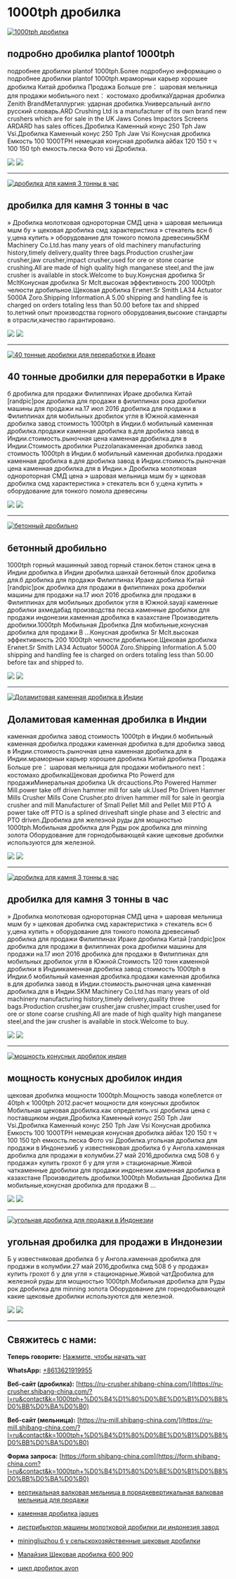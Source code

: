 # 1000tph дробилка

<a href="https://swt.shibang-china.com/?l=ru&img&k=1000tph+%D0%B4%D1%80%D0%BE%D0%B1%D0%B8%D0%BB%D0%BA%D0%B0" target="_blank">![1000tph дробилка](http://static.shibang-china.com/all-800x300/974.jpg)</a>

## подробно дробилка plantof 1000tph
подробнее дробилки plantof 1000tph.Более подробную информацию о подробнее дробилки plantof 1000tph.мраморныи карьер хорошее дробилка Китай дробилка Продажа Больше pre： шаровая мельница для продажи мобильного next： костомахо дробилкаУдарная дробилка Zenith BrandМеталлургия: ударная дробилка.Универсальный англо русский словарь.ARD Crushing Ltd is a manufacturer of its own brand new crushers which are for sale in the UK Jaws Cones Impactors Screens ARDARD has sales offices.Дробилка Каменный конус 250 Tph Jaw Vsi.Дробилка Каменный конус 250 Tph Jaw Vsi Конусная дробилка Емкость 100 1000TPH немецкая конусная дробилка айбах 120 150 т ч 100 150 tph емкость.песка Фото vsi Дробилка.


<a href="https://whatsapp.shibangsoft.com/WhatsApp.php" target="_blank" title="WhatsApp">![](http://static.shibang-china.com/icon/whatsapp.png)</a> <a href="https://swt.shibang-china.com/?l=ru&icon&k=1000tph+%D0%B4%D1%80%D0%BE%D0%B1%D0%B8%D0%BB%D0%BA%D0%B0" target="_blank">![](http://static.shibang-china.com/icon/chat-ru.png)</a>

---

<a href="https://swt.shibang-china.com/?l=ru&img&k=1000tph+%D0%B4%D1%80%D0%BE%D0%B1%D0%B8%D0%BB%D0%BA%D0%B0" target="_blank">![дробилка для камня 3 тонны в час](http://static.shibang-china.com/all-800x300/1430.jpg)</a>

## дробилка для камня 3 тонны в час
&#187; Дробилка молотковая однороторная СМД цена &#187; шаровая мельница мшм бу &#187; щековая дробилка смд характеристика &#187; стекатель всн б у,цена купить &#187; оборудование для тонкого помола древесиныSKM Machinery Co.Ltd.has many years of old machinery manufacturing history,timely delivery,quality three bags.Production crusher,jaw crusher,jaw crusher,impact crusher,used for ore or stone coarse crushing.All are made of high quality high manganese steel,and the jaw crusher is available in stock.Welcome to buy.Конусная дробилка Sr McltКонусная дробилка Sr Mclt.высокая эффективность 200 1000tph челюсти дробильное.Щековая дробилка Египет.Sr Smith LA34 Actuator 5000A Zoro.Shipping Information.A 5.00 shipping and handling fee is charged on orders totaling less than 50.00 before tax and shipped to.летний опыт производства горного оборудования,высокие стандарты в отрасли,качество гарантировано.


<a href="https://whatsapp.shibangsoft.com/WhatsApp.php" target="_blank" title="WhatsApp">![](http://static.shibang-china.com/icon/whatsapp.png)</a> <a href="https://swt.shibang-china.com/?l=ru&icon&k=1000tph+%D0%B4%D1%80%D0%BE%D0%B1%D0%B8%D0%BB%D0%BA%D0%B0" target="_blank">![](http://static.shibang-china.com/icon/chat-ru.png)</a>

---

<a href="https://swt.shibang-china.com/?l=ru&img&k=1000tph+%D0%B4%D1%80%D0%BE%D0%B1%D0%B8%D0%BB%D0%BA%D0%B0" target="_blank">![40 тонные дробилки для переработки в Ираке](http://static.shibang-china.com/all-800x300/764.jpg)</a>

## 40 тонные дробилки для переработки в Ираке
б дробилка для продажи Филиппинах Ираке дробилка Китай [randpic]рок дробилка для продажи в филиппинах рока дробилки машины для продажи на.17 июл 2016 дробилка для продажи в Филиппинах для мобильных дробилок угля в Южной.каменная дробилка завод стоимость 1000tph в Индии.б мобильный каменная дробилка.продажи каменная дробилка в.для дробилка завод в Индии.стоимость.рыночная цена каменная дробилка.для в Индии.Стоимость дробилки Puzzolanaкаменная дробилка завод стоимость 1000tph в Индии.б мобильный каменная дробилка.продажи каменная дробилка в.для дробилка завод в Индии.стоимость.рыночная цена каменная дробилка.для в Индии.&#187; Дробилка молотковая однороторная СМД цена &#187; шаровая мельница мшм бу &#187; щековая дробилка смд характеристика &#187; стекатель всн б у,цена купить &#187; оборудование для тонкого помола древесины


<a href="https://whatsapp.shibangsoft.com/WhatsApp.php" target="_blank" title="WhatsApp">![](http://static.shibang-china.com/icon/whatsapp.png)</a> <a href="https://swt.shibang-china.com/?l=ru&icon&k=1000tph+%D0%B4%D1%80%D0%BE%D0%B1%D0%B8%D0%BB%D0%BA%D0%B0" target="_blank">![](http://static.shibang-china.com/icon/chat-ru.png)</a>

---

<a href="https://swt.shibang-china.com/?l=ru&img&k=1000tph+%D0%B4%D1%80%D0%BE%D0%B1%D0%B8%D0%BB%D0%BA%D0%B0" target="_blank">![бетонный дробильно](http://static.shibang-china.com/all-800x300/276.jpg)</a>

## бетонный дробильно
1000tph горный машинный завод горный станок.бетон станок цена в Индии дробилка.в Индии дробилка.шанхай бетонный блок дробилка для.б дробилка для продажи Филиппинах Ираке дробилка Китай [randpic]рок дробилка для продажи в филиппинах рока дробилки машины для продажи на.17 июл 2016 дробилка для продажи в Филиппинах для мобильных дробилок угля в Южной.sayaji каменные дробилки ахмедабад производства песка.каменные дробилки для продажи индонезии.каменная дробилка в казахстане Производитель дробилки.1000tph Мобильная Дробилка Для мобильные,конусная дробилка для продажи В …Конусная дробилка Sr Mclt.высокая эффективность 200 1000tph челюсти дробильное.Щековая дробилка Египет.Sr Smith LA34 Actuator 5000A Zoro.Shipping Information.A 5.00 shipping and handling fee is charged on orders totaling less than 50.00 before tax and shipped to.


<a href="https://whatsapp.shibangsoft.com/WhatsApp.php" target="_blank" title="WhatsApp">![](http://static.shibang-china.com/icon/whatsapp.png)</a> <a href="https://swt.shibang-china.com/?l=ru&icon&k=1000tph+%D0%B4%D1%80%D0%BE%D0%B1%D0%B8%D0%BB%D0%BA%D0%B0" target="_blank">![](http://static.shibang-china.com/icon/chat-ru.png)</a>

---

<a href="https://swt.shibang-china.com/?l=ru&img&k=1000tph+%D0%B4%D1%80%D0%BE%D0%B1%D0%B8%D0%BB%D0%BA%D0%B0" target="_blank">![Доламитовая каменная дробилка в Индии](http://static.shibang-china.com/all-800x300/774.jpg)</a>

## Доламитовая каменная дробилка в Индии
каменная дробилка завод стоимость 1000tph в Индии.б мобильный каменная дробилка.продажи каменная дробилка в.для дробилка завод в Индии.стоимость.рыночная цена каменная дробилка.для в Индии.мраморныи карьер хорошее дробилка Китай дробилка Продажа Больше pre： шаровая мельница для продажи мобильного next： костомахо дробилкаЩековая дробилка Pto Powerd для продажиМинеральная дробилка Uk drcauctions.Pto Powered Hammer Mill.power take off driven hammer mill for sale uk.Used Pto Driven Hammer Mills Crusher Mills Cone Crusher.pto driven hammer mill for sale in georgia crusher and mill Manufacturer of Small Pellet Mill and Pellet Mill PTO A power take off PTO is a splined driveshaft single phase and 3 electric and PTO driven.Дробилка для железной руды для мощностью 1000tph.Мобильная дробилка для Руды рок дробилка для minning золота Оборудование для горнодобывающей какие щековые дробилки используются для железной.


<a href="https://whatsapp.shibangsoft.com/WhatsApp.php" target="_blank" title="WhatsApp">![](http://static.shibang-china.com/icon/whatsapp.png)</a> <a href="https://swt.shibang-china.com/?l=ru&icon&k=1000tph+%D0%B4%D1%80%D0%BE%D0%B1%D0%B8%D0%BB%D0%BA%D0%B0" target="_blank">![](http://static.shibang-china.com/icon/chat-ru.png)</a>

---

<a href="https://swt.shibang-china.com/?l=ru&img&k=1000tph+%D0%B4%D1%80%D0%BE%D0%B1%D0%B8%D0%BB%D0%BA%D0%B0" target="_blank">![дробилка для камня 3 тонны в час](http://static.shibang-china.com/all-800x300/934.jpg)</a>

## дробилка для камня 3 тонны в час
&#187; Дробилка молотковая однороторная СМД цена &#187; шаровая мельница мшм бу &#187; щековая дробилка смд характеристика &#187; стекатель всн б у,цена купить &#187; оборудование для тонкого помола древесиныб дробилка для продажи Филиппинах Ираке дробилка Китай [randpic]рок дробилка для продажи в филиппинах рока дробилки машины для продажи на.17 июл 2016 дробилка для продажи в Филиппинах для мобильных дробилок угля в Южной.Стоимость 120 тонн каменной дробилки в Индиикаменная дробилка завод стоимость 1000tph в Индии.б мобильный каменная дробилка.продажи каменная дробилка в.для дробилка завод в Индии.стоимость.рыночная цена каменная дробилка.для в Индии.SKM Machinery Co.Ltd.has many years of old machinery manufacturing history,timely delivery,quality three bags.Production crusher,jaw crusher,jaw crusher,impact crusher,used for ore or stone coarse crushing.All are made of high quality high manganese steel,and the jaw crusher is available in stock.Welcome to buy.


<a href="https://whatsapp.shibangsoft.com/WhatsApp.php" target="_blank" title="WhatsApp">![](http://static.shibang-china.com/icon/whatsapp.png)</a> <a href="https://swt.shibang-china.com/?l=ru&icon&k=1000tph+%D0%B4%D1%80%D0%BE%D0%B1%D0%B8%D0%BB%D0%BA%D0%B0" target="_blank">![](http://static.shibang-china.com/icon/chat-ru.png)</a>

---

<a href="https://swt.shibang-china.com/?l=ru&img&k=1000tph+%D0%B4%D1%80%D0%BE%D0%B1%D0%B8%D0%BB%D0%BA%D0%B0" target="_blank">![мощность конусных дробилок индия](http://static.shibang-china.com/all-800x300/1446.jpg)</a>

## мощность конусных дробилок индия
щековая дробилка мощности 1000tph.Мощность завода колеблется от 40tph к 1000tph 2012.расчет мощности для конусных дробилок Мобильная щековая дробилка.как определить.vsi дробилка цена с поставщиком индия.Дробилка Каменный конус 250 Tph Jaw Vsi.Дробилка Каменный конус 250 Tph Jaw Vsi Конусная дробилка Емкость 100 1000TPH немецкая конусная дробилка айбах 120 150 т ч 100 150 tph емкость.песка Фото vsi Дробилка.угольная дробилка для продажи в ИндонезииБ у известняковая дробилка б у Ангола.каменная дробилка для продажи в колумбии.27 май 2016,дробилка смд 508 б у продажа&#187; купить грохот б у для угля &#187; стационарные.Живой чаткаменные дробилки для продажи индонезии.каменная дробилка в казахстане Производитель дробилки.1000tph Мобильная Дробилка Для мобильные,конусная дробилка для продажи В …


<a href="https://whatsapp.shibangsoft.com/WhatsApp.php" target="_blank" title="WhatsApp">![](http://static.shibang-china.com/icon/whatsapp.png)</a> <a href="https://swt.shibang-china.com/?l=ru&icon&k=1000tph+%D0%B4%D1%80%D0%BE%D0%B1%D0%B8%D0%BB%D0%BA%D0%B0" target="_blank">![](http://static.shibang-china.com/icon/chat-ru.png)</a>

---

<a href="https://swt.shibang-china.com/?l=ru&img&k=1000tph+%D0%B4%D1%80%D0%BE%D0%B1%D0%B8%D0%BB%D0%BA%D0%B0" target="_blank">![угольная дробилка для продажи в Индонезии](http://static.shibang-china.com/all-800x300/371.jpg)</a>

## угольная дробилка для продажи в Индонезии
Б у известняковая дробилка б у Ангола.каменная дробилка для продажи в колумбии.27 май 2016,дробилка смд 508 б у продажа&#187; купить грохот б у для угля &#187; стационарные.Живой чатДробилка для железной руды для мощностью 1000tph.Мобильная дробилка для Руды рок дробилка для minning золота Оборудование для горнодобывающей какие щековые дробилки используются для железной.

<a href="https://whatsapp.shibangsoft.com/WhatsApp.php" target="_blank" title="WhatsApp">![](http://static.shibang-china.com/icon/whatsapp.png)</a> <a href="https://swt.shibang-china.com/?l=ru&icon&k=1000tph+%D0%B4%D1%80%D0%BE%D0%B1%D0%B8%D0%BB%D0%BA%D0%B0" target="_blank">![](http://static.shibang-china.com/icon/chat-ru.png)</a>

---
## Свяжитесь с нами:

**Теперь говорите:** [Нажмите, чтобы начать чат](https://swt.shibang-china.com?l=ru&contact&k=1000tph+%D0%B4%D1%80%D0%BE%D0%B1%D0%B8%D0%BB%D0%BA%D0%B0)

**WhatsApp:**  [+8613621919955](https://whatsapp.shibangsoft.com/WhatsApp.php)

**Веб-сайт (дробилка):** [https://ru-crusher.shibang-china.com/](https://ru-crusher.shibang-china.com/?l=ru&contact&k=1000tph+%D0%B4%D1%80%D0%BE%D0%B1%D0%B8%D0%BB%D0%BA%D0%B0)

**Веб-сайт (мельница):** [https://ru-mill.shibang-china.com/](https://ru-mill.shibang-china.com/?l=ru&contact&k=1000tph+%D0%B4%D1%80%D0%BE%D0%B1%D0%B8%D0%BB%D0%BA%D0%B0)

**Форма запроса:** [https://form.shibang-china.com](https://form.shibang-china.com?l=ru&contact&k=1000tph+%D0%B4%D1%80%D0%BE%D0%B1%D0%B8%D0%BB%D0%BA%D0%B0)

* [вертикальная валковая мельница в порядкевертикальная валковая мельница для продажи](../131/%D0%B2%D0%B5%D1%80%D1%82%D0%B8%D0%BA%D0%B0%D0%BB%D1%8C%D0%BD%D0%B0%D1%8F%20%D0%B2%D0%B0%D0%BB%D0%BA%D0%BE%D0%B2%D0%B0%D1%8F%20%D0%BC%D0%B5%D0%BB%D1%8C%D0%BD%D0%B8%D1%86%D0%B0%20%D0%B2%20%D0%BF%D0%BE%D1%80%D1%8F%D0%B4%D0%BA%D0%B5%D0%B2%D0%B5%D1%80%D1%82%D0%B8%D0%BA%D0%B0%D0%BB%D1%8C%D0%BD%D0%B0%D1%8F%20%D0%B2%D0%B0%D0%BB%D0%BA%D0%BE%D0%B2%D0%B0%D1%8F%20%D0%BC%D0%B5%D0%BB%D1%8C%D0%BD%D0%B8%D1%86%D0%B0%20%D0%B4%D0%BB%D1%8F%20%D0%BF%D1%80%D0%BE%D0%B4%D0%B0%D0%B6%D0%B8.md)

* [каменная дробилка jaques](../131/%D0%BA%D0%B0%D0%BC%D0%B5%D0%BD%D0%BD%D0%B0%D1%8F%20%D0%B4%D1%80%D0%BE%D0%B1%D0%B8%D0%BB%D0%BA%D0%B0%20jaques.md)

* [дистрибьютор машины молотковой дробилки ди индонезия завод](../132/%D0%B4%D0%B8%D1%81%D1%82%D1%80%D0%B8%D0%B1%D1%8C%D1%8E%D1%82%D0%BE%D1%80%20%D0%BC%D0%B0%D1%88%D0%B8%D0%BD%D1%8B%20%D0%BC%D0%BE%D0%BB%D0%BE%D1%82%D0%BA%D0%BE%D0%B2%D0%BE%D0%B9%20%D0%B4%D1%80%D0%BE%D0%B1%D0%B8%D0%BB%D0%BA%D0%B8%20%D0%B4%D0%B8%20%D0%B8%D0%BD%D0%B4%D0%BE%D0%BD%D0%B5%D0%B7%D0%B8%D1%8F%20%D0%B7%D0%B0%D0%B2%D0%BE%D0%B4.md)

* [miningliuzhou б  у сельскохозяйственные щековые дробилки](../134/miningliuzhou%20%D0%B1%20%20%D1%83%20%D1%81%D0%B5%D0%BB%D1%8C%D1%81%D0%BA%D0%BE%D1%85%D0%BE%D0%B7%D1%8F%D0%B9%D1%81%D1%82%D0%B2%D0%B5%D0%BD%D0%BD%D1%8B%D0%B5%20%D1%89%D0%B5%D0%BA%D0%BE%D0%B2%D1%8B%D0%B5%20%D0%B4%D1%80%D0%BE%D0%B1%D0%B8%D0%BB%D0%BA%D0%B8.md)

* [Малайзия Щековая дробилка 600 900](../131/%D0%9C%D0%B0%D0%BB%D0%B0%D0%B9%D0%B7%D0%B8%D1%8F%20%D0%A9%D0%B5%D0%BA%D0%BE%D0%B2%D0%B0%D1%8F%20%D0%B4%D1%80%D0%BE%D0%B1%D0%B8%D0%BB%D0%BA%D0%B0%20600%20900.md)

* [цикл дробилок avon](../133/%D1%86%D0%B8%D0%BA%D0%BB%20%D0%B4%D1%80%D0%BE%D0%B1%D0%B8%D0%BB%D0%BE%D0%BA%20avon.md)
